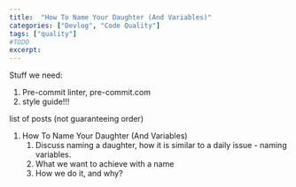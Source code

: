 ```yaml
---
title:  "How To Name Your Daughter (And Variables)"
categories: ["Devlog", "Code Quality"]
tags: ["quality"]
#TODO
excerpt: 
---
```


Stuff we need:
1. Pre-commit linter, pre-commit.com
2. style guide!!! 


list of posts (not guaranteeing order)
1. How To Name Your Daughter (And Variables)
    1. Discuss naming a daughter, how it is similar to a daily issue - naming variables.
    2. What we want to achieve with a name
    3. How we do it, and why?